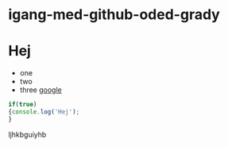 # igang-med-github-oded-grady
# Hej
* one
* two
* three
[google](http://google.com)
```javascript
if(true)
{console.log('Hej');
}
```
ljhkbguiyhb